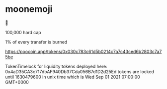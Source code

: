 # moonemoji
🌙

100,000 hard cap

1% of every transfer is burned

https://poocoin.app/tokens/0x030c783c61d5b0214c7a7c43ced6b2803c7a75be

TokenTimelock for liquidity tokens deployed here: 0x4aD35CA3c717dbAF940Db37Cda056B7d1D2d25Ed
tokens are locked until 1630479600 in unix time which is Wed Sep 01 2021 07:00:00 GMT+0000
